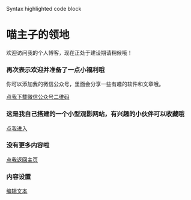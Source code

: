 Syntax highlighted code block
# 喵主子的领地


欢迎访问我的个人博客，现在正处于建设期请稍候哦！



### 再次表示欢迎并准备了一点小福利哦

你可以添加我的微信公众号，里面会分享一些有趣的软件和文章哦。

[点我下载微信公众号二维码](http://pi.knot-ido.tk/data/f_83516312.jpg)


### 这是我自己搭建的一个小型观影网站，有兴趣的小伙伴可以收藏哦

[点我进入](http://tv.knot-ido.tk)


### 没有更多内容啦
[点我返回主页](http://ph.knot-ido.tk)


### 内容设置
 [编辑文本](https://github.com/knot-ido/bk/edit/master/README.md) 

